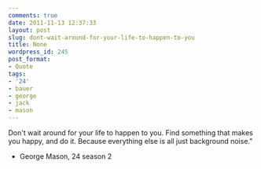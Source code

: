 ```yaml
---
comments: true
date: 2011-11-13 12:37:33
layout: post
slug: dont-wait-around-for-your-life-to-happen-to-you
title: None
wordpress_id: 245
post_format:
- Quote
tags:
- '24'
- bauer
- george
- jack
- mason
---
```


Don't wait around for your life to happen to you. Find something that makes you happy, and do it. Because everything else is all just background noise."
- George Mason, 24 season 2


